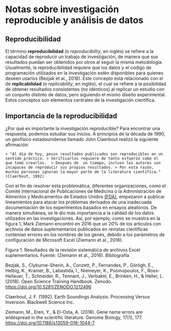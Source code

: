
# Notas sobre investigación reproducible y análisis de datos
## Reproducibilidad

El término **reproducibilidad** (o *reproducibility*, en inglés) se refiere a la capacidad de reproducir un trabajo de investigación, de manera que sus resultados puedan ser obtenidos por otros al seguir la misma metodología. Usualmente, la reproducibilidad requiere que los datos y el código de programación utilizados en la investigación estén disponibles para quienes deseen usarlos (Bezjak et al., 2018). Este concepto está relacionado con el de **replicabilidad** (o *replicability*, en inglés), el cual se refiere a la posibilidad de obtener resultados consistentes (no idénticos) al replicar un estudio con un conjunto distinto de datos, pero siguiendo el mismo diseño experimental. Estos conceptos son elementos centrales de la investigación científica.

## Importancia de la reproducibilidad

¿Por qué es importante la investigación reproducible? Para encontrar una respuesta, podemos estudiar sus inicios. A principios de la década de 1990, un geofísico estadounidense llamado John Claerbout realizó la siguiente afirmación:

    > "Al día de hoy, pocos resultados publicados son reproducibles en un sentido práctico. > Verificarlos requiere de tanto esfuerzo como el que tomó crearlos.  > Después de  un tiempo, incluso los autores son incapaces de reproducir sus propios resultados. > Por esta razón, muchas personas ignoran la mayor parte de la literatura científica." (Claerbout, 1992)

Con el fin de resolver esta problemática, diferentes organizaciones, como el Comité Internacional de Publicaciones de Medicina o la Administración de Alimentos y Medicamentos de Estados Unidos [(FDA)](https://www.fda.gov/), empezaron a publicar lineamientos para atacar los problemas derivados de una inadecuada documentación de los experimentos basados en ensayos aleatorios. De manera simultánea, se le dio más importancia a la calidad de los datos utilizados en las investigaciones. Así, por ejemplo, como se muestra en la figura 1, Mark Ziemann encontró en 2016 que un 20% de los artículos con archivos de datos suplementarios publicados en revistas científicas contenían errores en los nombres de los genes, debido a los parámetros de configuración de Microsoft Excel (Ziemann et al., 2016).


Figura 1. Resultados de la revisión sistemática de archivos Excel suplementarios. Fuente: (Ziemann et al., 2016).
Bibliografía

Bezjak, S., Clyburne-Sherin, A., Conzett, P., Fernandes, P., Görögh, E., Helbig, K., Kramer, B., Labastida, I., Niemeyer, K., Psomopoulos, F., Ross-Hellauer, T., Schneider, R., Tennant, J., Verbakel, E., Brinken, H., & Heller, L. (2018). Open Science Training Handbook. Zenodo. https://doi.org/10.5281/ZENODO.1212496

Claerbout, J. F. (1992). Earth Soundings Analysis: Processing Versus Inversion. Blackwell Science Inc.

Ziemann, M., Eren, Y., & El-Osta, A. (2016). Gene name errors are widespread in the scientific literature. Genome Biology, 17(1), 177. https://doi.org/10.1186/s13059-016-1044-7

